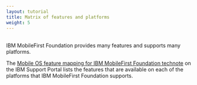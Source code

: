 ```yaml
---
layout: tutorial
title: Matrix of features and platforms
weight: 5
---
```

<br/>
IBM MobileFirst Foundation provides many features and supports many platforms.

The [Mobile OS feature mapping for IBM MobileFirst Foundation technote](http://www.ibm.com/support/docview.wss?uid=swg27039422) on the IBM Support Portal lists the features that are available on each of the platforms that IBM MobileFirst Foundation supports.